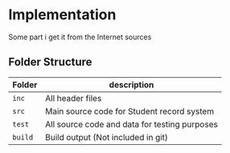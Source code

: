 # Implementation
Some part i get it from the Internet sources
## Folder Structure
Folder        | description
--------------| ----------------------------------------------
`inc`         | All header files
`src`         | Main source code for Student record system
`test`        | All source code and data for testing purposes
`build`       | Build output (Not included in git)
